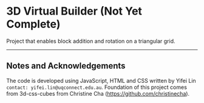 3D Virtual Builder (Not Yet Complete)
=====
Project that enables block addition and rotation on a triangular grid. 

----
## Notes and Acknowledgements
The code is developed using JavaScript, HTML and CSS written by Yifei Lin `contact: yifei.lin@uqconnect.edu.au`. Foundation of this project comes from 3d-css-cubes from Christine Cha (https://github.com/christinecha). 
